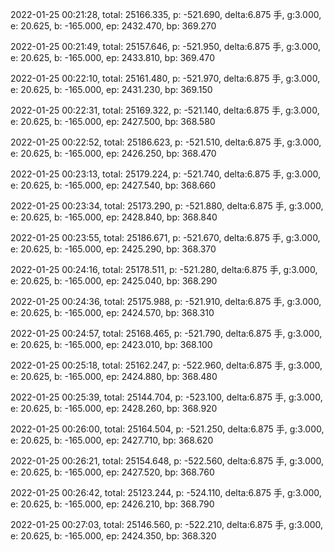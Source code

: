 2022-01-25 00:21:28, total: 25166.335, p: -521.690, delta:6.875 手, g:3.000, e: 20.625, b: -165.000, ep: 2432.470, bp: 369.270

2022-01-25 00:21:49, total: 25157.646, p: -521.950, delta:6.875 手, g:3.000, e: 20.625, b: -165.000, ep: 2433.810, bp: 369.470

2022-01-25 00:22:10, total: 25161.480, p: -521.970, delta:6.875 手, g:3.000, e: 20.625, b: -165.000, ep: 2431.230, bp: 369.150

2022-01-25 00:22:31, total: 25169.322, p: -521.140, delta:6.875 手, g:3.000, e: 20.625, b: -165.000, ep: 2427.500, bp: 368.580

2022-01-25 00:22:52, total: 25186.623, p: -521.510, delta:6.875 手, g:3.000, e: 20.625, b: -165.000, ep: 2426.250, bp: 368.470

2022-01-25 00:23:13, total: 25179.224, p: -521.740, delta:6.875 手, g:3.000, e: 20.625, b: -165.000, ep: 2427.540, bp: 368.660

2022-01-25 00:23:34, total: 25173.290, p: -521.880, delta:6.875 手, g:3.000, e: 20.625, b: -165.000, ep: 2428.840, bp: 368.840

2022-01-25 00:23:55, total: 25186.671, p: -521.670, delta:6.875 手, g:3.000, e: 20.625, b: -165.000, ep: 2425.290, bp: 368.370

2022-01-25 00:24:16, total: 25178.511, p: -521.280, delta:6.875 手, g:3.000, e: 20.625, b: -165.000, ep: 2425.040, bp: 368.290

2022-01-25 00:24:36, total: 25175.988, p: -521.910, delta:6.875 手, g:3.000, e: 20.625, b: -165.000, ep: 2424.570, bp: 368.310

2022-01-25 00:24:57, total: 25168.465, p: -521.790, delta:6.875 手, g:3.000, e: 20.625, b: -165.000, ep: 2423.010, bp: 368.100

2022-01-25 00:25:18, total: 25162.247, p: -522.960, delta:6.875 手, g:3.000, e: 20.625, b: -165.000, ep: 2424.880, bp: 368.480

2022-01-25 00:25:39, total: 25144.704, p: -523.100, delta:6.875 手, g:3.000, e: 20.625, b: -165.000, ep: 2428.260, bp: 368.920

2022-01-25 00:26:00, total: 25164.504, p: -521.250, delta:6.875 手, g:3.000, e: 20.625, b: -165.000, ep: 2427.710, bp: 368.620

2022-01-25 00:26:21, total: 25154.648, p: -522.560, delta:6.875 手, g:3.000, e: 20.625, b: -165.000, ep: 2427.520, bp: 368.760

2022-01-25 00:26:42, total: 25123.244, p: -524.110, delta:6.875 手, g:3.000, e: 20.625, b: -165.000, ep: 2426.210, bp: 368.790

2022-01-25 00:27:03, total: 25146.560, p: -522.210, delta:6.875 手, g:3.000, e: 20.625, b: -165.000, ep: 2424.350, bp: 368.320
